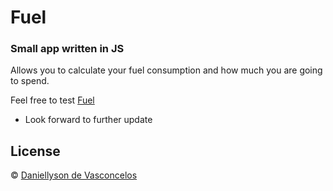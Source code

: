 # Fuel
### Small app written in JS

Allows you to calculate your fuel consumption and how much you are going to spend.

Feel free to test [Fuel](http://www.danyfuel.tk/)

- Look forward to further update

## License

© [Daniellyson de Vasconcelos](https://www.linkedin.com/in/daniellyson-vasconcelos/)